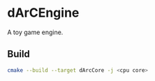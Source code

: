 # dArCEngine

A toy game engine.

## Build

```bash
cmake --build --target dArcCore -j <cpu core>
```

